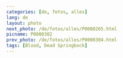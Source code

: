 ```yaml
---
categories: [de, fotos, alles]
lang: de
layout: photo
next_photo: /de/fotos/alles/P0000265.html
picname: P0000302
prev_photo: /de/fotos/alles/P0000304.html
tags: [Blood, Dead Springbock]
---
```


